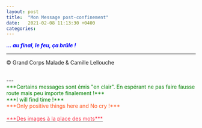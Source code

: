 ```yaml
---
layout: post
title:  "Mon Message post-confinement"
date:   2021-02-08 11:13:30 +0400
categories: 
---
```



<span style="color: blue">***... au final, le feu, ça brûle !***</span>
<br/>


---
&copy;  Grand Corps Malade & Camille Lellouche

<br>
---

<br>
<span style="color: green">***Certains messages sont émis "en clair". En espérant ne pas faire fausse route mais peu importe finalement !***</span>
<br/>
<span style="color: green">***I will find time !***</span>
<br>
<span style="color: #ff531a">***Only positive things here and No cry !***</span>
<br/>
<br>
<a href="https://pixabay.com/fr/users/alexey_hulsov-388655/?tab=latest" target="_blank"><span style="color:  #ff3349">***Des images à la place des mots***</span></a>

